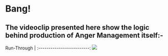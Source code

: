 # Bang!
## The videoclip presented here show the logic behind production of Anger Management itself:-

Run-Through             |
:-------------------------:
[![](http://img.youtube.com/vi/_FYTOoFgsbI/0.jpg)](http://www.youtube.com/watch?v=_FYTOoFgsbI "Bang!")
